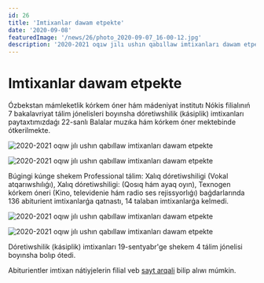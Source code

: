 ```yaml
---
id: 26
title: 'Imtixanlar dawam etpekte'
date: '2020-09-08'
featuredImage: '/news/26/photo_2020-09-07_16-00-12.jpg'
description: '2020-2021 oqıw jılı ushın qabıllaw imtixanları dawam etpekte'
---
```


# Imtixanlar dawam etpekte

Ózbekstan mámleketlik kórkem óner hám mádeniyat institutı Nókis filialınıń 7 bakalavriyat tálim jónelisleri boyınsha dóretiwshilik (kásiplik) imtixanları paytaxtımızdaǵı 22-sanlı Balalar muzıka hám kórkem óner mektebinde ótkerilmekte.

![2020-2021 oqıw jılı ushın qabıllaw imtixanları dawam etpekte](/news/photo_2020-09-07_16-01-50.jpg)

![2020-2021 oqıw jılı ushın qabıllaw imtixanları dawam etpekte](/news/photo_2020-09-07_16-03-04.jpg)

Búgingi kúnge shekem Professional tálim: Xalıq dóretiwshiligi (Vokal atqarıwshılıǵı), Xalıq dóretiwshiligi: (Qosıq hám ayaq oyın), Texnogen kórkem óneri (Kino, televidenie hám radio ses rejissyorlıǵı) baǵdarlarında 136 abiturient imtixanlarǵa qatnastı, 14 talaban imtixanlarǵa kelmedi.

![2020-2021 oqıw jılı ushın qabıllaw imtixanları dawam etpekte](/news/photo_2020-09-07_15-54-39.jpg)

![2020-2021 oqıw jılı ushın qabıllaw imtixanları dawam etpekte](/news/photo_2020-09-07_15-57-38.jpg)

Dóretiwshilik (kásiplik) imtixanları 19-sentyabr'ge shekem 4 tálim jónelisi boyınsha bolıp ótedi.

Abiturientler imtixan nátiyjelerin filial veb [sayt arqali](/) bilip alıwı múmkin.
